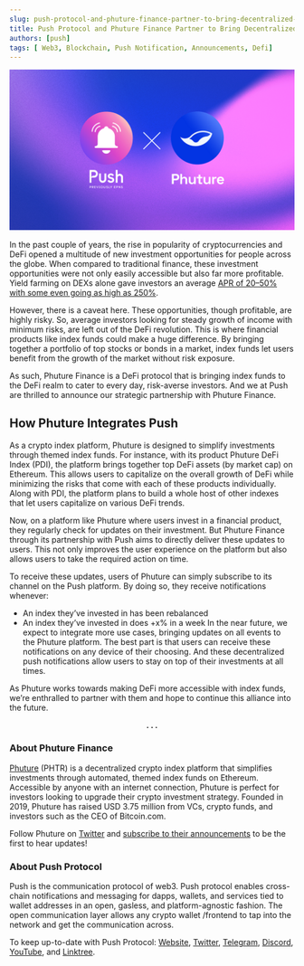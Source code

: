 ```yaml
---
slug: push-protocol-and-phuture-finance-partner-to-bring-decentralized-notifications-to-the-platform
title: Push Protocol and Phuture Finance Partner to Bring Decentralized Notifications to the Platform
authors: [push]
tags: [ Web3, Blockchain, Push Notification, Announcements, Defi]
---
```


![Cover image of Push Protocol and Phuture Finance Partner to Bring Decentralized Notifications to the Platform](./cover-image.png)

In the past couple of years, the rise in popularity of cryptocurrencies and DeFi opened a multitude of new investment opportunities for people across the globe. When compared to traditional finance, these investment opportunities were not only easily accessible but also far more profitable. Yield farming on DEXs alone gave investors an average [APR of 20–50% with some even going as high as 250%](https://www.benzinga.com/money/best-yield-farms).

<!--truncate-->

However, there is a caveat here. These opportunities, though profitable, are highly risky. So, average investors looking for steady growth of income with minimum risks, are left out of the DeFi revolution. This is where financial products like index funds could make a huge difference. By bringing together a portfolio of top stocks or bonds in a market, index funds let users benefit from the growth of the market without risk exposure.

As such, Phuture Finance is a DeFi protocol that is bringing index funds to the DeFi realm to cater to every day, risk-averse investors. And we at Push are thrilled to announce our strategic partnership with Phuture Finance.

## How Phuture Integrates Push
As a crypto index platform, Phuture is designed to simplify investments through themed index funds. For instance, with its product Phuture DeFi Index (PDI), the platform brings together top DeFi assets (by market cap) on Ethereum. This allows users to capitalize on the overall growth of DeFi while minimizing the risks that come with each of these products individually. Along with PDI, the platform plans to build a whole host of other indexes that let users capitalize on various DeFi trends.

Now, on a platform like Phuture where users invest in a financial product, they regularly check for updates on their investment. But Phuture Finance through its partnership with Push aims to directly deliver these updates to users. This not only improves the user experience on the platform but also allows users to take the required action on time.

To receive these updates, users of Phuture can simply subscribe to its channel on the Push platform. By doing so, they receive notifications whenever:

- An index they’ve invested in has been rebalanced
- An index they’ve invested in does +x% in a week
In the near future, we expect to integrate more use cases, bringing updates on all events to the Phuture platform. The best part is that users can receive these notifications on any device of their choosing. And these decentralized push notifications allow users to stay on top of their investments at all times.

As Phuture works towards making DeFi more accessible with index funds, we’re enthralled to partner with them and hope to continue this alliance into the future.

<center><b>.  .  .</b></center>

### About Phuture Finance
[Phuture](https://www.phuture.finance/) (PHTR) is a decentralized crypto index platform that simplifies investments through automated, themed index funds on Ethereum. Accessible by anyone with an internet connection, Phuture is perfect for investors looking to upgrade their crypto investment strategy. Founded in 2019, Phuture has raised USD 3.75 million from VCs, crypto funds, and investors such as the CEO of Bitcoin.com.

Follow Phuture on [Twitter](https://twitter.com/phuture_finance) and [subscribe to their announcements](http://phuture.finance/contact) to be the first to hear updates!

### About Push Protocol

Push is the communication protocol of web3. Push protocol enables cross-chain notifications and messaging for dapps, wallets, and services tied to wallet addresses in an open, gasless, and platform-agnostic fashion. The open communication layer allows any crypto wallet /frontend to tap into the network and get the communication across.

To keep up-to-date with Push Protocol: [Website](https://push.org/), [Twitter](https://twitter.com/pushprotocol), [Telegram](https://t.me/epnsproject), [Discord](https://discord.gg/pushprotocol), [YouTube](https://www.youtube.com/c/EthereumPushNotificationService), and [Linktree](https://linktr.ee/pushprotocol).
